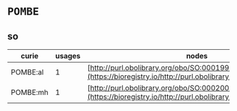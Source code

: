 # `POMBE`

## so

| curie    |   usages | nodes                                                                                                         |
|----------|----------|---------------------------------------------------------------------------------------------------------------|
| POMBE:al |        1 | [http://purl.obolibrary.org/obo/SO:0001997](https://bioregistry.io/http://purl.obolibrary.org/obo/SO:0001997) |
| POMBE:mh |        1 | [http://purl.obolibrary.org/obo/SO:0002006](https://bioregistry.io/http://purl.obolibrary.org/obo/SO:0002006) |
